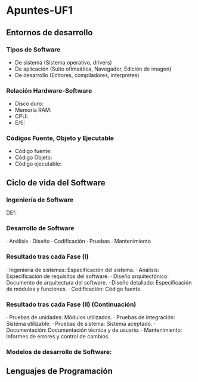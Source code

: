 # Apuntes-UF1

## Entornos de desarrollo

### Tipos de Software 
  - De sistema (Sistema operativo, drivers)
  - De aplicación (Suite ofimaática, Navegador, Edición de imagen)
  - De desarrollo (Editores, compiladores, interpretes)
### Relación Hardware-Software
  - Disco duro:
  - Memoria RAM:
  - CPU:
  - E/S:
### Códigos Fuente, Objeto y Ejecutable
  - Código fuente:
  - Código Objeto:
  - Código ejecutable: 
## Ciclo de vida del Software
### Ingeniería de Software
DEf:
### Desarrollo de Software
· Análisis
· Diseño
· Codificación
· Pruebas
· Mantenimiento
### Resultado tras cada Fase (I)
· Ingeniería de sistemas: Especificación del sistema.
· Análisis: Especificación de requisitos del software.
· Diseño arquitectónico: Documento de arquitectura del software.
· Diseño detallado: Especificación de módulos y funciones.
· Codificación: Código fuente.
### Resultado tras cada Fase (II) (Continuación)
· Pruebas de unidades: Módulos utilizados.
· Pruebas de integración: Sistema utilizable.
· Pruebas de sistema: Sistema aceptado.
· Documentación: Documentación técnica y de usuario.
· Mantenimiento: Informes de errores y control de cambios.
### Modelos de desarrollo de Software:




## Lenguajes de Programación

